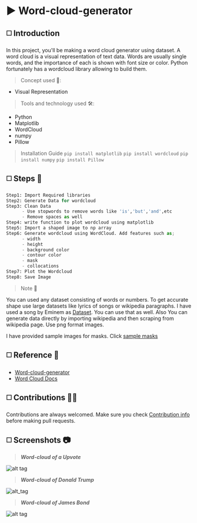 # ▶️ Word-cloud-generator
## ◻️ Introduction
In this project, you'll be making a word cloud generator using dataset.
A word cloud is a visual representation of text data. Words are usually single words, and the importance of each is shown with font size or color. Python fortunately has a wordcloud library allowing to build them.

>Concept used 📑:
* Visual Representation

>Tools and technology used 🛠️:
* Python
* Matplotlib 
* WordCloud
* numpy
* Pillow

>Installation Guide
``pip install matplotlib``
``pip install wordcloud``
``pip install numpy``
``pip install Pillow``

## ◻️ Steps 📝
```Python
Step1: Import Required libraries
Step2: Generate Data for wordcloud
Step3: Clean Data 
      - Use stopwords to remove words like 'is','but','and',etc
      - Remove spaces as well
Step4: write function to plot wordcloud using matplotlib  
Step5: Import a shaped image to np array
Step6: Generate wordcloud using WordCloud. Add features such as;
      - width
      - height 
      - background color
      - contour color
      - mask
      - collocations
Step7: Plot the Wordcloud
Step8: Save Image
```
>Note 📩

You can used any dataset consisting of words or numbers.
To get accurate shape use large datasets like lyrics of songs or wikipedia paragraphs.
I have used a song by Eminem as [Dataset](https://github.com/ColonelAVP/Word-cloud-generator/blob/master/Dataset.txt).
You can use that as well. 
Also You can generate data directly by importing wikipedia and then scraping from wikipedia page.
Use png format images.

I have provided sample images for masks. Click [sample masks](https://github.com/ColonelAVP/Word-cloud-generator/tree/master/Sample)

## ◻️ Reference 🔎
* [Word-cloud-generator](https://towardsdatascience.com/simple-wordcloud-in-python-2ae54a9f58e5)
* [Word Cloud Docs](https://github.com/ColonelAVP/Word-cloud-generator/blob/master/wordcloud.py)

## ◻️ Contributions 🤲🏻
Contributions are always welcomed. Make sure you check [Contribution info](https://github.com/ColonelAVP/Word-cloud-generator/blob/master/Contribution.md) before making pull requests.

## ◻️ Screenshots 📷
>***Word-cloud of a Upvote***

![alt tag](https://user-images.githubusercontent.com/78366601/119533464-7da1b280-bda3-11eb-8f97-52fa1fb6f0ca.png)

>***Word-cloud of Donald Trump***

![alt_tag](https://user-images.githubusercontent.com/78366601/119533463-7d091c00-bda3-11eb-8741-a57ef774d841.png)

>***Word-cloud of James Bond***

![alt tag](https://user-images.githubusercontent.com/78366601/119533460-7bd7ef00-bda3-11eb-950d-86c66dbf33e2.png)





